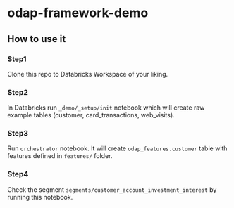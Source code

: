# odap-framework-demo

## How to use it

### Step1
Clone this repo to Databricks Workspace of your liking.

### Step2
In Databricks run `_demo/_setup/init` notebook which will create raw example tables (customer, card_transactions, web_visits).

### Step3
Run `orchestrator` notebook. It will create `odap_features.customer` table with features defined in `features/` folder.

### Step4
Check the segment `segments/customer_account_investment_interest` by running this notebook.
